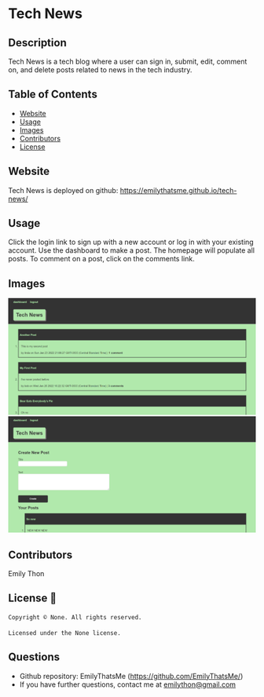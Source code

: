 # Tech News

## Description

Tech News is a tech blog where a user can sign in, submit, edit, comment on, and delete posts related to news in the tech industry.

## Table of Contents

- [Website](#Website)
- [Usage](#Usage)
- [Images](#images)
- [Contributors](#Contributors)
- [License](#License)

## Website

Tech News is deployed on github: https://emilythatsme.github.io/tech-news/

## Usage

Click the login link to sign up with a new account or log in with your existing account. Use the dashboard to make a post. The homepage will populate all posts. To comment on a post, click on the comments link.

## Images

![screenshot](/public/images/screenshot1.jpg)
![screenshot](/public/images/screenshot2.jpg)

## Contributors

Emily Thon

## License 📛

    Copyright © None. All rights reserved.

    Licensed under the None license.

## Questions

- Github repository: EmilyThatsMe (https://github.com/EmilyThatsMe/)
- If you have further questions, contact me at emilython@gmail.com
